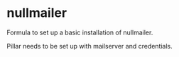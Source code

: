 # nullmailer

Formula to set up a basic installation of nullmailer.

Pillar needs to be set up with mailserver and credentials.
